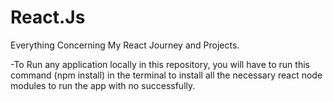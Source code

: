 # React.Js

Everything Concerning My React Journey and Projects.

-To Run any application locally in this repository,
you will have to run this command (npm install) in the terminal to install all the necessary react node modules to run the app with no successfully.
